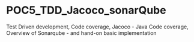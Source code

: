# POC5_TDD_Jacoco_sonarQube
Test Driven development, Code coverage, Jacoco - Java Code coverage, Overview of Sonarqube - and hand-on basic implementation
